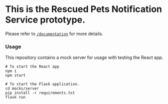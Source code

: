 # This is the Rescued Pets Notification Service prototype.

Please refer to [`/documentation`](/documentation) for more details.

### Usage

This repository contains a mock server for usage with testing the React app.

```
# To start the React app
npm i
npm start

# To start the Flask application. 
cd mocks/server
pip install -r requirements.txt
flask run
```